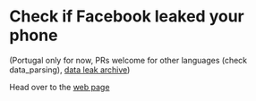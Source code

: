 # Check if Facebook leaked your phone

(Portugal only for now, PRs welcome for other languages (check data_parsing), [data leak archive](https://archive.md/MZqak))

Head over to the [web page](https://msramalho.github.io/did-facebook-leak-my-phone/)
